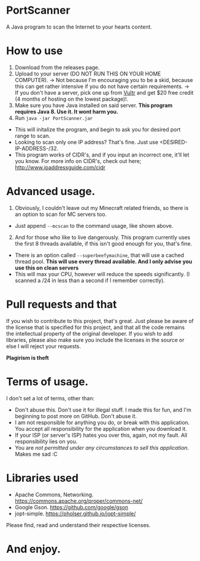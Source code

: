 # PortScanner
A Java program to scan the Internet to your hearts content.



# How to use

1. Download from the releases page.
2. Upload to your server (DO NOT RUN THIS ON YOUR HOME COMPUTER).
 -> Not because I'm encouraging you to be a skid, because this can get rather intensive if you do not have certain requirements. 
 -> If you don't have a server, pick one up from [Vultr](http://www.vultr.com/?ref=6914293-3B) and get $20 free credit (4 months of hosting on the lowest package)!.
3. Make sure you have Java installed on said server. **This program requires Java 8. Use it. It wont harm you.**
4. Run `java -jar PortScanner.jar`
 - This will initalize the program, and begin to ask you for desired port range to scan.
 - Looking to scan only one IP address? That's fine. Just use <DESIRED-IP-ADDRESS-/32.
 - This program works of CIDR's, and if you input an incorrect one, it'll let you know. For more info on CIDR's, check out here; http://www.ipaddressguide.com/cidr
 
 
 
# Advanced usage.

1. Obviously, I couldn't leave out my Minecraft related friends, so there is an option to scan for MC servers too.
 - Just append `--mcscan` to the command usage, like shown above.
 
2. And for those who like to live dangerously. This program currently uses the first 8 threads available, if this isn't good enough for you, that's fine.
 - There is an option called `--superbeefymachine`, that will use a cached thread pool. **This will use every thread available. And I only advise you use this on clean servers**
 - This will max your CPU, however will reduce the speeds significantly. (I scanned a /24 in less than a second if I remember correctly).
 
# Pull requests and that

If you wish to contribute to this project, that's great.
Just please be aware of the license that is specified for this project, and that all the code remains the intellectual property of the original developer.
If you wish to add libraries, please also make sure you include the licenses in the source or else I will reject your requests. 

**Plagirism is theft**

# Terms of usage.

I don't set a lot of terms, other than:
 - Don't abuse this. Don't use it for illegal stuff. I made this for fun, and I'm beginning to post more on GitHub. Don't abuse it.
 - I am not responsible for anything you do, or break with this application. You accept all responsibility for the application when you download it.
 - If your ISP (or server's ISP) hates you over this, again, not my fault. All responsibility lies on you.
 - You are _not permitted under any circumstances to sell this application_. Makes me sad :C
 
 # Libraries used
 - Apache Commons, Networking. https://commons.apache.org/proper/commons-net/
 - Google Gson. https://github.com/google/gson
 - jopt-simple. https://pholser.github.io/jopt-simple/
 
 Please find, read and understand their respective licenses.
 
 
 # And enjoy. 

